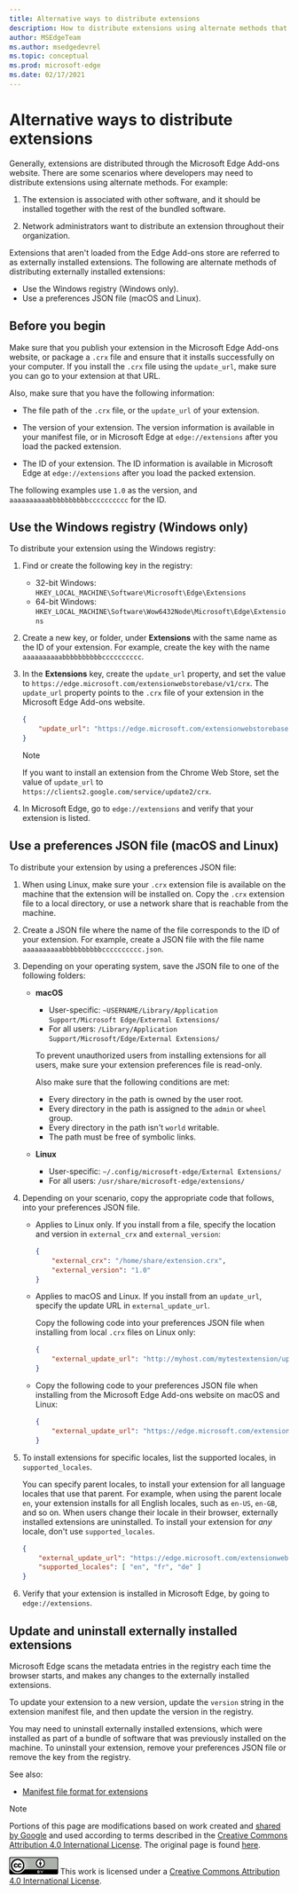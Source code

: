 ```yaml
---
title: Alternative ways to distribute extensions
description: How to distribute extensions using alternate methods that don't use verified stores.
author: MSEdgeTeam
ms.author: msedgedevrel
ms.topic: conceptual
ms.prod: microsoft-edge
ms.date: 02/17/2021
---
```

# Alternative ways to distribute extensions

Generally, extensions are distributed through the Microsoft Edge Add-ons website. There are some scenarios where developers may need to distribute extensions using alternate methods. For example:

1. The extension is associated with other software, and it should be installed together with the rest of the bundled software.

1. Network administrators want to distribute an extension throughout their organization.

Extensions that aren't loaded from the Edge Add-ons store are referred to as externally installed extensions. The following are alternate methods of distributing externally installed extensions:

*  Use the Windows registry (Windows only).
*  Use a preferences JSON file (macOS and Linux).


<!-- ====================================================================== -->
## Before you begin

Make sure that you publish your extension in the Microsoft Edge Add-ons website, or package a `.crx` file and ensure that it installs successfully on your computer.  If you install the `.crx` file using the `update_url`, make sure you can go to your extension at that URL.

Also, make sure that you have the following information:

*  The file path of the `.crx` file, or the `update_url` of your extension.

*  The version of your extension.  The version information is available in your manifest file, or in Microsoft Edge at `edge://extensions` after you load the packed extension.

*  The ID of your extension.  The ID information is available in Microsoft Edge at `edge://extensions` after you load the packed extension.

The following examples use `1.0` as the version, and `aaaaaaaaaabbbbbbbbbbcccccccccc` for the ID.


<!-- ====================================================================== -->
## Use the Windows registry (Windows only)

To distribute your extension using the Windows registry:

1. Find or create the following key in the registry:
   *  32-bit Windows: `HKEY_LOCAL_MACHINE\Software\Microsoft\Edge\Extensions`
   *  64-bit Windows: `HKEY_LOCAL_MACHINE\Software\Wow6432Node\Microsoft\Edge\Extensions`

1. Create a new key, or folder, under **Extensions** with the same name as the ID of your extension. For example, create the key with the name `aaaaaaaaaabbbbbbbbbbcccccccccc`.

1. In the **Extensions** key, create the `update_url` property, and set the value to `https://edge.microsoft.com/extensionwebstorebase/v1/crx`.  The `update_url` property points to the `.crx` file of your extension in the Microsoft Edge Add-ons website.

   ```json
   {
       "update_url": "https://edge.microsoft.com/extensionwebstorebase/v1/crx"
   }
   ```

   > [!NOTE]
   > If you want to install an extension from the Chrome Web Store, set the value of `update_url` to `https://clients2.google.com/service/update2/crx`.

1. In Microsoft Edge, go to `edge://extensions` and verify that your extension is listed.


<!-- ====================================================================== -->
## Use a preferences JSON file (macOS and Linux)

To distribute your extension by using a preferences JSON file:

1. When using Linux, make sure your `.crx` extension file is available on the machine that the extension will be installed on.  Copy the `.crx` extension file to a local directory, or use a network share that is reachable from the machine.

1. Create a JSON file where the name of the file corresponds to the ID of your extension. For example, create a JSON file with the file name `aaaaaaaaaabbbbbbbbbbcccccccccc.json`.

1. Depending on your operating system, save the JSON file to one of the following folders:

    *  **macOS**
        *  User-specific: `~USERNAME/Library/Application Support/Microsoft Edge/External Extensions/`
        *  For all users: `/Library/Application Support/Microsoft/Edge/External Extensions/`

        To prevent unauthorized users from installing extensions for all users, make sure your extension preferences file is read-only.

        Also make sure that the following conditions are met:

        *  Every directory in the path is owned by the user root.
        *  Every directory in the path is assigned to the `admin` or `wheel` group.
        *  Every directory in the path isn't `world` writable.
        *  The path must be free of symbolic links.

    *  **Linux**
        *  User-specific: `~/.config/microsoft-edge/External Extensions/`
        *  For all users: `/usr/share/microsoft-edge/extensions/`

1. Depending on your scenario, copy the appropriate code that follows, into your preferences JSON file.

    *  Applies to Linux only.  If you install from a file, specify the location and version in `external_crx` and `external_version`:

        ```json
        {
            "external_crx": "/home/share/extension.crx",
            "external_version": "1.0"
        }
        ```

    *  Applies to macOS and Linux.  If you install from an `update_url`, specify the update URL in `external_update_url`.

       Copy the following code into your preferences JSON file when installing from local `.crx` files on Linux only:

       ```json
       {
           "external_update_url": "http://myhost.com/mytestextension/updates.xml"
       }
       ```

    *  Copy the following code to your preferences JSON file when installing from the Microsoft Edge Add-ons website on macOS and Linux:

       ```json
       {
           "external_update_url": "https://edge.microsoft.com/extensionwebstorebase/v1/crx"
       }
       ```

1. To install extensions for specific locales, list the supported locales, in `supported_locales`.

   You can specify parent locales, to install your extension for all language locales that use that parent.  For example, when using the parent locale `en`, your extension installs for all English locales, such as `en-US`, `en-GB`, and so on.  When users change their locale in their browser, externally installed extensions are uninstalled.  To install your extension for _any_ locale, don't use `supported_locales`.

    ```json
    {
        "external_update_url": "https://edge.microsoft.com/extensionwebstorebase/v1/crx",
        "supported_locales": [ "en", "fr", "de" ]
    }
    ```

1. Verify that your extension is installed in Microsoft Edge, by going to `edge://extensions`.


<!-- ====================================================================== -->
## Update and uninstall externally installed extensions

Microsoft Edge scans the metadata entries in the registry each time the browser starts, and makes any changes to the externally installed extensions.

To update your extension to a new version, update the `version` string in the extension manifest file, and then update the version in the registry.

You may need to uninstall externally installed extensions, which were installed as part of a bundle of software that was previously installed on the machine.  To uninstall your extension, remove your preferences JSON file or remove the key from the registry.


See also:
* [Manifest file format for extensions](../getting-started/manifest-format.md)



<!-- ====================================================================== -->
> [!NOTE]
> Portions of this page are modifications based on work created and [shared by Google](https://developers.google.com/terms/site-policies) and used according to terms described in the [Creative Commons Attribution 4.0 International License](https://creativecommons.org/licenses/by/4.0).  The original page is found [here](https://developer.chrome.com/apps/external_extensions).

[![Creative Commons License.](../../media/cc-logo/88x31.png)](https://creativecommons.org/licenses/by/4.0)
This work is licensed under a [Creative Commons Attribution 4.0 International License](https://creativecommons.org/licenses/by/4.0).
